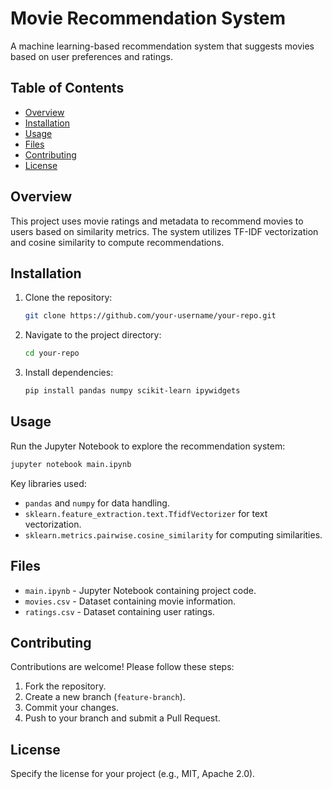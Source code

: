 # Movie Recommendation System

A machine learning-based recommendation system that suggests movies based on user preferences and ratings.

## Table of Contents
- [Overview](#overview)
- [Installation](#installation)
- [Usage](#usage)
- [Files](#files)
- [Contributing](#contributing)
- [License](#license)

## Overview

This project uses movie ratings and metadata to recommend movies to users based on similarity metrics. The system utilizes TF-IDF vectorization and cosine similarity to compute recommendations.

## Installation

1. Clone the repository:
   ```sh
   git clone https://github.com/your-username/your-repo.git
   ```
2. Navigate to the project directory:
   ```sh
   cd your-repo
   ```
3. Install dependencies:
   ```sh
   pip install pandas numpy scikit-learn ipywidgets
   ```

## Usage

Run the Jupyter Notebook to explore the recommendation system:

```sh
jupyter notebook main.ipynb
```

Key libraries used:
- `pandas` and `numpy` for data handling.
- `sklearn.feature_extraction.text.TfidfVectorizer` for text vectorization.
- `sklearn.metrics.pairwise.cosine_similarity` for computing similarities.

## Files

- `main.ipynb` - Jupyter Notebook containing project code.
- `movies.csv` - Dataset containing movie information.
- `ratings.csv` - Dataset containing user ratings.

## Contributing

Contributions are welcome! Please follow these steps:
1. Fork the repository.
2. Create a new branch (`feature-branch`).
3. Commit your changes.
4. Push to your branch and submit a Pull Request.

## License

Specify the license for your project (e.g., MIT, Apache 2.0).

